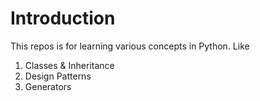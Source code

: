 # Introduction

This repos is for learning various concepts in Python. Like

1. Classes & Inheritance
2. Design Patterns
3. Generators

